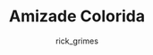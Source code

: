 ---
layout: post
author: rick_grimes
category: Filmes
post_date: '2020-12-06T18:35:59.731Z'
post_modified: '2020-12-06T18:35:59.731Z'
title: Amizade Colorida
description: >-
  Jamie (Mila Kunis) é uma jovem recrutadora de Nova York que convence um
  cliente em potencial (Justin Timberlake) a deixar seu emprego em Los Angeles
  para trás e aceitar um emprego na Big Apple. Ele aceita a proposta e logo os
  dois se tornam bons amigos. Um dia, após assistir um filme na casa dela, surge
  o papo do quanto a carência sexual incomoda ambos. Eles fazem um pacto de que
  terão apenas sexo, sem qualquer envolvimento emocional. Só que, aos poucos, a
  intimidade faz com que eles se tornem cada vez mais próximos e interessados um
  no outro.
poster_path: /nKhhDFCdzxeJ3GUunQ570LDpUkz.jpg
tmdb_id: 50544
imdb_id: tt1632708
runtime: 109
release_date: '2011-07-21'
genres:
  - Romance
  - Comédia
casts:
  - Justin Timberlake
  - Mila Kunis
  - Jenna Elfman
  - Patricia Clarkson
  - Woody Harrelson
  - Richard Jenkins
crews:
  - Will Gluck
trailer: v4DQgGQAIbQ
certification: 14
adult: 'false'
vote_average: 6.6
vote_count: 5932
qualitys:
  - 1080p
  - 720p
audios:
  - Dual Áudio
extensions:
  - mkv
  - mp4
---